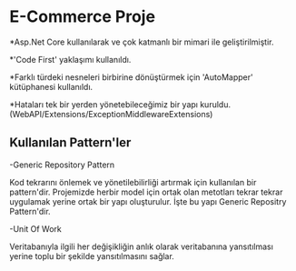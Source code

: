 # E-Commerce Proje
*Asp.Net Core kullanılarak ve çok katmanlı bir mimari ile geliştirilmiştir.

*'Code First' yaklaşımı kullanıldı.

*Farklı türdeki nesneleri birbirine dönüştürmek için 'AutoMapper' kütüphanesi kullanıldı.

*Hataları tek bir yerden yönetebileceğimiz bir yapı kuruldu.(WebAPI/Extensions/ExceptionMiddlewareExtensions)

## Kullanılan Pattern'ler
-Generic Repository Pattern

  Kod tekrarını önlemek ve yönetilebilirliği artırmak için kullanılan bir pattern'dir. Projemizde herbir model için 
  ortak olan metotları tekrar tekrar uygulamak yerine ortak bir yapı oluşturulur. İşte bu yapı Generic Repositry Pattern'dir.

-Unit Of Work

  Veritabanıyla ilgili her değişikliğin anlık olarak veritabanına yansıtılması yerine toplu bir şekilde yansıtılmasını sağlar.                                        
